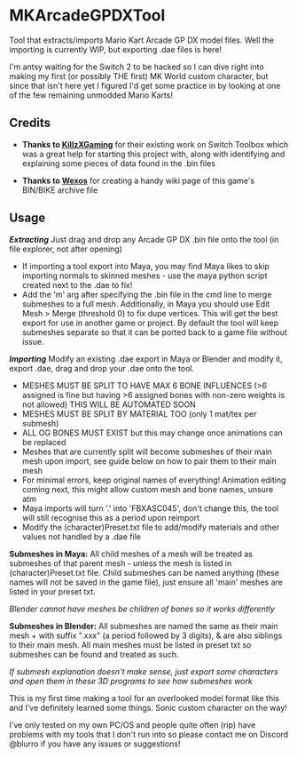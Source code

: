 # MKArcadeGPDXTool
Tool that extracts/imports Mario Kart Arcade GP DX model files. Well the importing is currently WIP, but exporting .dae files is here!

I'm antsy waiting for the Switch 2 to be hacked so I can dive right into making my first (or possibly THE first) MK World custom character, but since that isn't here yet I figured I'd get some practice in by looking at one of the few remaining unmodded Mario Karts!

## Credits

- **Thanks to [KillzXGaming](https://github.com/killzxgaming)** for their existing work on Switch Toolbox which was a great help for starting this project with, along with identifying and explaining some pieces of data found in the .bin files

- **Thanks to [Wexos](https://github.com/Wexos)** for creating a handy wiki page of this game's BIN/BIKE archive file

## Usage

***Extracting*** Just drag and drop any Arcade GP DX .bin file onto the tool (in file explorer, not after opening)
- If importing a tool export into Maya, you may find Maya likes to skip importing normals to skinned meshes - use the maya python script created next to the .dae to fix!
- Add the 'm' arg after specifying the .bin file in the cmd line to merge submeshes to a full mesh. Additionally, in Maya you should use Edit Mesh > Merge (threshold 0) to fix dupe vertices. This will get the best export for use in another game or project. By default the tool will keep submeshes separate so that it can be ported back to a game file without issue.

***Importing*** Modify an existing .dae export in Maya or Blender and modify it, export .dae, drag and drop your .dae onto the tool.
- MESHES MUST BE SPLIT TO HAVE MAX 6 BONE INFLUENCES (>6 assigned is fine but having >6 assigned bones with non-zero weights is not allowed) THIS WILL BE AUTOMATED SOON
- MESHES MUST BE SPLIT BY MATERIAL TOO (only 1 mat/tex per submesh)
- ALL OG BONES MUST EXIST but this may change once animations can be replaced
- Meshes that are currently split will become submeshes of their main mesh upon import, see guide below on how to pair them to their main mesh
- For minimal errors, keep original names of everything! Animation editing coming next, this might allow custom mesh and bone names, unsure atm
- Maya imports will turn '.' into 'FBXASC045', don't change this, the tool will still recognise this as a period upon reimport
- Modify the (character)Preset.txt file to add/modify materials and other values not handled by a .dae file

**Submeshes in Maya:** All child meshes of a mesh will be treated as submeshes of that parent mesh - unless the mesh is listed in (character)Preset.txt file.
Child submeshes can be named anything (these names will not be saved in the game file), just ensure all 'main' meshes are listed in your preset txt.

*Blender cannot have meshes be children of bones so it works differently*

**Submeshes in Blender:** All submeshes are named the same as their main mesh + with suffix ".xxx" (a period followed by 3 digits), & are also siblings to their main mesh.
All main meshes must be listed in preset txt so submeshes can be found and treated as such.

*If submesh explanation doesn't make sense, just export some characters and open them in these 3D programs to see how submeshes work*

This is my first time making a tool for an overlooked model format like this and I've definitely learned some things. Sonic custom character on the way!

I've only tested on my own PC/OS and people quite often (rip) have problems with my tools that I don't run into so please contact me on Discord @blurro if you have any issues or suggestions!
